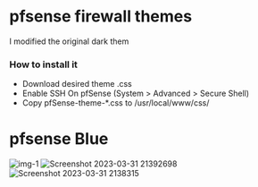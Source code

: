 # <h1>pfsense firewall themes</h1>
I modified the original dark them

<h3>How to install it</h3>


   - Download desired theme .css
   - Enable SSH On pfSense (System > Advanced > Secure Shell)
   - Copy pfSense-theme-*.css to /usr/local/www/css/
   
   
 <h1>pfsense Blue </h1>


![img-1](https://user-images.githubusercontent.com/76823232/229234131-184e0b40-3a9b-46cc-a72a-c2be7d98e8d4.png)
![Screenshot 2023-03-31 21392698](https://user-images.githubusercontent.com/76823232/229234209-2701ff5e-19c6-4982-98cb-68ebf448410c.png)
![Screenshot 2023-03-31 2138315](https://user-images.githubusercontent.com/76823232/229234259-faa7d971-a7a7-4a36-baef-157d0c810c8d.png)
